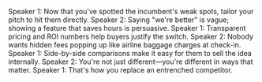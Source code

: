 Speaker 1: Now that you've spotted the incumbent's weak spots, tailor your pitch to hit them directly.
Speaker 2: Saying "we're better" is vague; showing a feature that saves hours is persuasive.
Speaker 1: Transparent pricing and ROI numbers help buyers justify the switch.
Speaker 2: Nobody wants hidden fees popping up like airline baggage charges at check-in.
Speaker 1: Side-by-side comparisons make it easy for them to sell the idea internally.
Speaker 2: You're not just different—you're different in ways that matter.
Speaker 1: That's how you replace an entrenched competitor.
